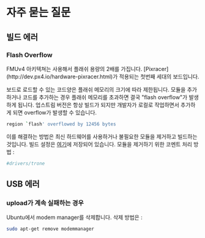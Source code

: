 # 자주 묻는 질문


## 빌드 에러

### Flash Overflow

<aside class="tip">
FMUv4 아키텍쳐는 사용해서 플래쉬 용량의 2배를 가집니다. [Pixracer](http://dev.px4.io/hardware-pixracer.html)가 적용되는 첫번째 세대의 보드입니다.
</aside>

보드로 로드할 수 있는 코드양은 플래쉬 메모리의 크기에 따라 제한됩니다. 모듈을 추가하거나 코드를 추가하는 경우 플래쉬 메모리를 초과하면 결국 "flash overflow"가 발생하게 됩니다. 업스트림 버전은 항상 빌드가 되지만 개발자가 로컬로 작업하면서 추가하게 되면 overflow가 발생할 수 있습니다.

<div class="host-code"></div>

```sh
region `flash' overflowed by 12456 bytes
```

이를 해결하는 방법은 최신 하드웨어를 사용하거나 불필요한 모듈을 제거하고 빌드하는 것입니다. 빌드 설정은 [여기](https://github.com/PX4/Firmware/tree/master/cmake/configs)에 저장되어 있습니다. 모듈을 제거하기 위한 코멘트 처리 방법 :

<div class="host-code"></div>

```cmake
#drivers/trone
```

## USB 에러

### upload가 계속 실패하는 경우

Ubuntu에서 modem manager를 삭제합니다. 삭제 방법은 :

```sh
sudo apt-get remove modemmanager
```
